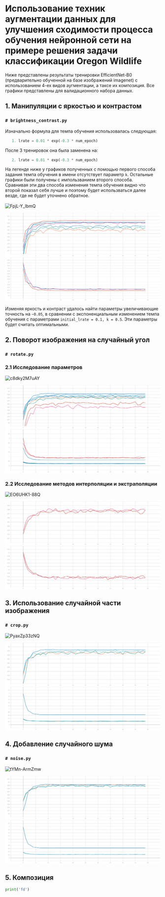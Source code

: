 # Использование техник аугментации данных для улучшения сходимости процесса обучения нейронной сети на примере решения задачи классификации Oregon Wildlife
Ниже представлены результаты тренировки EfficientNet-B0 (предварительно обученной на базе изображений imagenet) с использованием 4-ех видов аугментации, а таксе их композиция. Все графики представлены для валидационного набора данных.
## 1. Манипуляции с яркостью и контрастом
### ```# brightness_contrast.py```

Изначально формула для темпа обучения использовалась следующая:
```python
   1. lrate = 0.01 * exp(-0.3 * num_epoch)
```
После 3 тренировок она была заменена на: </br>
```python
   2. lrate = 0.01 * exp(-0.3 * num_epoch)
```
На легенде ниже у графиков полученных с помощью первого способа задания темпа обучения в имени отсутствует параметр ```k```. Остальные графики были получены с импользванием второго способа. </br>
Сравнивая эти два способа изменения темпа обучения видно что второй показал себя лучше и поэтому будет использваться далее везде, где не будет уточнено обратное. </br></br>
![FpjL-Y_lbmQ](https://user-images.githubusercontent.com/61012068/113120679-826e3e00-921a-11eb-8ae3-c651e139a5e3.jpg)

![](./graphic/BrightnessContrast_accuracy.svg)
![](./graphic/BrightnessContrast_loss.svg)

Изменяя яркость и контраст удалось найти параметры увеличивающие точность на ```~0.05```, в сравнении с экспоненциальным изменением темпа обучения с параметрами  ```initial_lrate = 0.1, k = 0.5```. Эти параметры будет считать оптимальными.
## 2. Поворот изображения на случайный угол
### ```# rotate.py```
### 2.1 Исследование параметров 
![c8dky2M7uAY](https://user-images.githubusercontent.com/61012068/113120713-89954c00-921a-11eb-8c53-cc573e9b2a2a.jpg)

![](./graphic/Rotate_accuracy.svg)
![](./graphic/Rotate_loss.svg)

### 2.2 Исследование методов интерполяции и экстраполяции 

![EO6UHK1-88Q](https://user-images.githubusercontent.com/61012068/113129782-fc56f500-9223-11eb-8479-f686f60c00c8.jpg)

![](./graphic/Rotate2_accuracy.svg)
![](./graphic/Rotate2_loss.svg)

## 3. Использование случайной части изображения
### ```# crop.py```
![PyaxZp33zNQ](https://user-images.githubusercontent.com/61012068/113120720-8c903c80-921a-11eb-95b6-ab515b509f4d.jpg)

![](./graphic/RandomCrop_accuracy.svg)
![](./graphic/RandomCrop_loss.svg)

## 4. Добавление случайного шума
### ```# noise.py```
![tYMn-ArmZmw](https://user-images.githubusercontent.com/61012068/113120731-8f8b2d00-921a-11eb-8aee-9e6810aa77c4.jpg)

![](./graphic/GaussNoise_accuracy.svg)
![](./graphic/GaussNoise_loss.svg)

## 5. Композиция
```python
print('fd')
```
